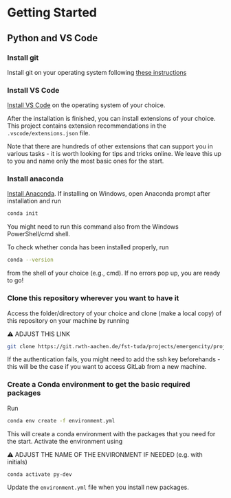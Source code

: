 # Getting Started

## Python and VS Code
### Install git
Install git on your operating system following [these instructions](https://git-scm.com/book/en/v2/Getting-Started-Installing-Git)

### Install VS Code
[Install VS Code](https://code.visualstudio.com/) on the operating system of your choice.

After the installation is finished, you can install extensions of your choice. This project contains extension recommendations in the `.vscode/extensions.json` file. 

Note that there are hundreds of other extensions that can support you in various tasks - it is worth looking for tips and tricks online. We leave this up to you and name only the most basic ones for the start.

### Install anaconda
[Install Anaconda](https://docs.anaconda.com/anaconda/install/). If installing on Windows, open Anaconda prompt after installation and run

```bash
conda init
```
You might need to run this command also from the Windows PowerShell/cmd shell.

To check whether conda has been installed properly, run

```bash
conda --version
```
from the shell of your choice (e.g., cmd). If no errors pop up, you are ready to go!

### Clone this repository wherever you want to have it
Access the folder/directory of your choice and clone (make a local copy) of this repository on your machine by running

:warning: ADJUST THIS LINK
```bash
git clone https://git.rwth-aachen.de/fst-tuda/projects/emergencity/project-name.git
```

If the authentication fails, you might need to add the ssh key beforehands - this will be the case if you want to access GitLab from a new machine.


### Create a Conda environment to get the basic required packages
Run

```bash
conda env create -f environment.yml
```
This will create a conda environment with the packages that you need for the start. Activate the environment using

:warning: ADJUST THE NAME OF THE ENVIRONMENT IF NEEDED (e.g. with initials)
```bash
conda activate py-dev
```
Update the `environment.yml` file when you install new packages.


